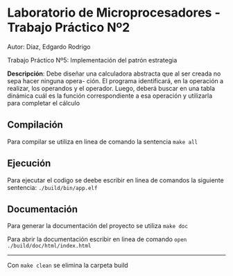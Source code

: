 # Laboratorio de Microprocesadores - Trabajo Práctico Nº2

Autor: Díaz, Edgardo Rodrigo

Trabajo Práctico Nº5: Implementación del patrón estrategia

**Descripción**: Debe diseñar una calculadora abstracta que al ser creada no sepa hacer ninguna opera-
ción. El programa identificará, en la operación a realizar, los operandos y el operador. Luego,
deberá buscar en una tabla dinámica cuál es la función correspondiente a esa operación y
utilizarla para completar el cálculo

## Compilación

Para compilar se utiliza en linea de comando la sentencia `make all`

## Ejecución

Para ejecutar el codigo se deebe escribir en linea de comandos la siguiente sentencia:
`./build/bin/app.elf `

## Documentación

Para generar la documentación del proyecto se utiliza `make doc`

Para abrir la documentación escribir en linea de comando `open ./build/doc/html/index.html`
- - - -

Con `make clean` se elimina la carpeta build
